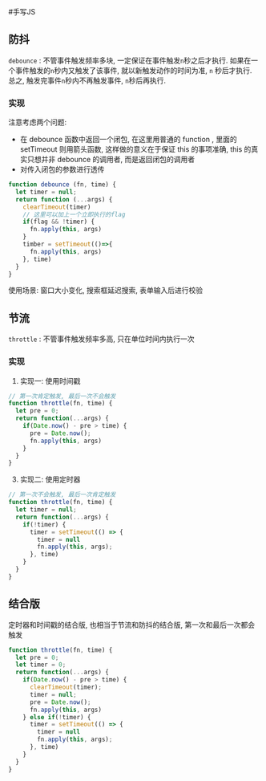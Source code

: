 #手写JS
## 防抖
`debounce` : 不管事件触发频率多块, 一定保证在事件触发`n`秒之后才执行. 如果在一个事件触发的`n`秒内又触发了该事件, 就以新触发动作的时间为准, `n` 秒后才执行.  总之, 触发完事件`n`秒内不再触发事件, `n`秒后再执行.
### 实现
注意考虑两个问题:
- 在 debounce 函数中返回一个闭包, 在这里用普通的 function , 里面的 setTimeout 则用箭头函数, 这样做的意义在于保证 this 的事项准确, this 的真实只想并非 debounce 的调用者, 而是返回闭包的调用者
- 对传入闭包的参数进行透传
```javascript
function debounce (fn, time) {
  let timer = null;
  return function (...args) {
    clearTimeout(timer)
	// 这里可以加上一个立即执行的flag
	if(flag && !timer) {
	  fn.apply(this, args)
	}
	timber = setTimeout(()=>{
	  fn.apply(this, args)
	}, time)
  }
}
```
使用场景: 窗口大小变化, 搜索框延迟搜索, 表单输入后进行校验

## 节流
`throttle` : 不管事件触发频率多高, 只在单位时间内执行一次
### 实现
1. 实现一: 使用时间戳
```javascript
// 第一次肯定触发, 最后一次不会触发
function throttle(fn, time) {
  let pre = 0;
  return function(...args) {
    if(Date.now() - pre > time) {
	  pre = Date.now();
	  fn.apply(this, args)
	}
  }
}

```
3. 实现二: 使用定时器
```javascript
// 第一次不会触发, 最后一次肯定触发
function throttle(fn, time) {
  let timer = null;
  return function(...args) {
    if(!timer) {
	  timer = setTimeout(() => {
	    timer = null
		fn.apply(this, args);
	  }, time)
	}
  }
}
```

## 结合版
定时器和时间戳的结合版, 也相当于节流和防抖的结合版, 第一次和最后一次都会触发 
```javascript
function throttle(fn, time) {
  let pre = 0;
  let timer = 0;
  return function(...args) {
    if(Date.now() - pre > time) {
	  clearTimeout(timer);
	  timer = null;
	  pre = Date.now();
	  fn.apply(this, args)
	} else if(!timer) {
	  timer = setTimeout(() => {
	    timer = null
		fn.apply(this, args);
	  }, time)
	}
  }
}

```